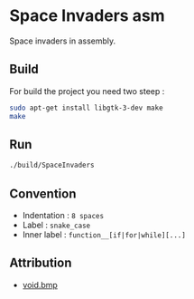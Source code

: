 # Space Invaders asm

Space invaders in assembly.

## Build

For build the project you need two steep :

```sh
sudo apt-get install libgtk-3-dev make
make
```

## Run

```sh
./build/SpaceInvaders
```

## Convention

- Indentation : `8 spaces`
- Label : `snake_case`
- Inner label : `function__[if|for|while][...]`

## Attribution

- [void.bmp](https://www.flickr.com/photos/138248475@N03/23412278894)
